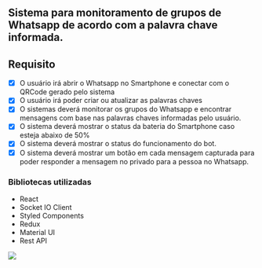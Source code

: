 ## Sistema para monitoramento de grupos de Whatsapp de acordo com a palavra chave informada.

## Requisito

- [x] O usuário irá abrir o Whatsapp no Smartphone e conectar com o QRCode gerado pelo sistema
- [x] O usuário irá poder criar ou atualizar as palavras chaves
- [x] O sistemas deverá monitorar os grupos do Whatsapp e encontrar mensagens com base nas palavras chaves informadas pelo usuário.
- [x] O sistema deverá mostrar o status da bateria do Smartphone caso esteja abaixo de 50%
- [x] O sistema deverá mostrar o status do funcionamento do bot.
- [x] O sistema deverá mostrar um botão em cada mensagem capturada para poder responder a mensagem no privado para a pessoa no Whatsapp.

### Bibliotecas utilizadas
* React
* Socket IO Client
* Styled Components
* Redux
* Material UI
* Rest API

![](https://i.ibb.co/PMs4hNz/sysbot01.jpg)
